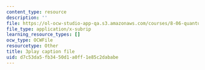 ```yaml
---
content_type: resource
description: ''
file: https://ol-ocw-studio-app-qa.s3.amazonaws.com/courses/8-06-quantum-physics-iii-spring-2018/d7c53da5fb3450d1a0ff1e85c2dababe_9JhX_UNcQvE.vtt
file_type: application/x-subrip
learning_resource_types: []
ocw_type: OCWFile
resourcetype: Other
title: 3play caption file
uid: d7c53da5-fb34-50d1-a0ff-1e85c2dababe
---
```

